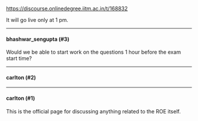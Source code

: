 https://discourse.onlinedegree.iitm.ac.in/t/168832

It will go live only at 1 pm.</p><hr>

<h4>bhashwar_sengupta (#3)</h4>
<p>Would we be able to start work on the questions 1 hour before the exam start time?</p><hr>

<h4>carlton (#2)</h4>
<hr>

<h4>carlton (#1)</h4>
<p>This is the official page for discussing anything related to the ROE itself.